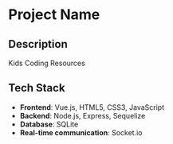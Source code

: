 # Project Name

## Description
Kids Coding Resources

## Tech Stack

- **Frontend**: Vue.js, HTML5, CSS3, JavaScript
- **Backend**: Node.js, Express, Sequelize
- **Database**: SQLite
- **Real-time communication**: Socket.io
